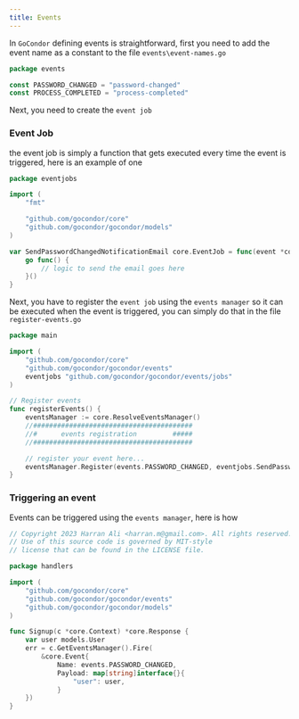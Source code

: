 ```yaml
---
title: Events
---
```

In `GoCondor` defining events is straightforward, first you need to add the event name as a constant to the file `events\event-names.go`
```go title="#file: events\event-names.go"
package events

const PASSWORD_CHANGED = "password-changed"
const PROCESS_COMPLETED = "process-completed"
```
Next, you need to create the `event job`

### Event Job
the event job is simply a function that gets executed every time the event is triggered, 
here is an example of one
```go title="#file: events\jobs"
package eventjobs

import (
    "fmt"

    "github.com/gocondor/core"
    "github.com/gocondor/gocondor/models"
)

var SendPasswordChangedNotificationEmail core.EventJob = func(event *core.Event, c *core.Context) {
    go func() {
        // logic to send the email goes here
    }()
}
```
Next, you have to register the `event job` using the `events manager` so it can be executed when the event is triggered, you can simply do that in the file `register-events.go`
```go 
package main

import (
    "github.com/gocondor/core"
    "github.com/gocondor/gocondor/events"
    eventjobs "github.com/gocondor/gocondor/events/jobs"
)

// Register events
func registerEvents() {
    eventsManager := core.ResolveEventsManager()
    //########################################
    //#      events registration         #####
    //########################################

    // register your event here...
    eventsManager.Register(events.PASSWORD_CHANGED, eventjobs.SendPasswordChangedNotificationEmail)
}
```
### Triggering an event
Events can be triggered using the `events manager`, here is how
```go
// Copyright 2023 Harran Ali <harran.m@gmail.com>. All rights reserved.
// Use of this source code is governed by MIT-style
// license that can be found in the LICENSE file.

package handlers

import (
    "github.com/gocondor/core"
    "github.com/gocondor/gocondor/events"
    "github.com/gocondor/gocondor/models"
)

func Signup(c *core.Context) *core.Response {
    var user models.User
    err = c.GetEventsManager().Fire(
        &core.Event{
            Name: events.PASSWORD_CHANGED, 
            Payload: map[string]interface{}{
                "user": user,
            }
    })
}
```
